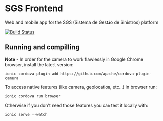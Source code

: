 # SGS Frontend

Web and mobile app for the SGS (Sistema de Gestão de Sinistros) platform

[![Build Status](https://travis-ci.com/ajcerejeira/sgs-frontend.svg?token=j8y9wRARtpEPNHv6oQDY&branch=master)](https://travis-ci.com/ajcerejeira/sgs-frontend)


## Running and compilling

**Note** - In order for the camera to work flawlessly in Google Chrome browser, install
the latest version:

    ionic cordova plugin add https://github.com/apache/cordova-plugin-camera


To access native features (like camera, geolocation, etc...) in browser run:

    ionic cordova run browser

Otherwise if you don't need those features you can test it locally with:

    ionic serve --watch
